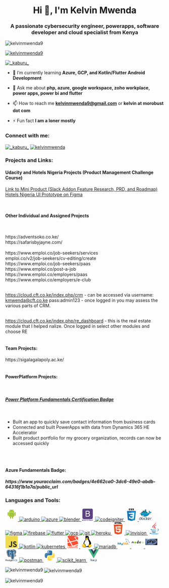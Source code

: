 <h1 align="center">Hi 👋, I'm Kelvin Mwenda</h1>
<h3 align="center">A passionate cybersecurity engineer, powerapps, software developer and cloud specialist from Kenya</h3>

<p align="left"> <img src="https://komarev.com/ghpvc/?username=kelvinmwenda9&label=Profile%20views&color=0e75b6&style=flat" alt="kelvinmwenda9" /> </p>

<p align="left"> <a href="https://github.com/ryo-ma/github-profile-trophy"><img src="https://github-profile-trophy.vercel.app/?username=kelvinmwenda9" alt="kelvinmwenda9" /></a> </p>

<p align="left"> <a href="https://twitter.com/_kaburu_" target="blank"><img src="https://img.shields.io/twitter/follow/_kaburu_?logo=twitter&style=for-the-badge" alt="_kaburu_" /></a> </p>

- 🌱 I’m currently learning **Azure, GCP, and Kotlin/Flutter Android Development**

- 💬 Ask me about **php, azure, google workspace, zoho workplace, power apps, power bi and flutter**

- 📫 How to reach me **kelvinmwenda9@gmail.com** or **kelvin at morobust dot com**

- ⚡ Fun fact **I am a loner mostly**

<h3 align="left">Connect with me:</h3>
<p align="left">
<a href="https://twitter.com/_kaburu_" target="blank"><img align="center" src="https://cdn.jsdelivr.net/npm/simple-icons@3.0.1/icons/twitter.svg" alt="_kaburu_" height="30" width="40" /></a>
<a href="https://linkedin.com/in/kelvinmwenda" target="blank"><img align="center" src="https://cdn.jsdelivr.net/npm/simple-icons@3.0.1/icons/linkedin.svg" alt="kelvinmwenda" height="30" width="40" /></a>
</p>

<h3 align="left">Projects and Links:</h3>

<h4>Udacity and Hotels Nigeria Projects (Product Management Challenge Course)</h4>

<p>
  <a href="https://miro.com/app/board/o9J_lDiw6vE=/">Link to Mini Product (Slack Addon Feature Research, PRD, and Roadmap)</a>
  <br>
  <a href="https://www.figma.com/file/WS1huPFqAoHgAoJbsrfcDb/Modular?node-id=0%3A1">Hotels Nigeria UI Prototype on Figma</a>

</p>

<br>

<h4>Other Individual and Assigned Projects</h4>
<br>

<p align="left">
https://adventsoko.co.ke/ <br>
https://safarisbyjayne.com/ <br><br>
https://www.emploi.co/job-seekers/services <br>
emploi.co/v2/job-seekers/cv-editing/create <br>
https://www.emploi.co/job-seekers/paas     <br>
https://www.emploi.co/post-a-job           <br>
https://www.emploi.co/employers/paas       <br>
https://www.emploi.co/employers/e-club     <br><br>

https://cloud.cft.co.ke/index.php/crm - can be accessed via username: kmwenda@cft.co.ke pass:admin123 - once logged in you
may assess the various parts of CRM. <br><br>

https://cloud.cft.co.ke/index.php/re_dashboard - this is the real estate module that I helped nalize. Once logged in select other
modules and choose RE <br><br>


<h4 align="left">Team Projects:</h4>
https://sigalagalapoly.ac.ke/ <br><br>

<h4 align="left">PowerPlatform Projects:</h4><br>
<h5><a href="https://www.credly.com/badges/1166abbf-ca1f-4660-85c4-53b02bce8bb8/public_url">Power Platform Fundamentals Certification Badge</a></h5><br>
<ul>
  <li>Built an app to quickly save contact information from business cards</li>
  <li>Connected and built PowerApps with data from Dynamics 365 HE Accelerator</li>
  <li>Built product portfolio for my grocery organization, records can now be accessed quickly</li>
</ul>
<br><br>

<h4>Azure Fundamentals Badge:</h4>
<h5>https://www.youracclaim.com/badges/4e662ca0-3dc6-49e0-abdb-64316f1b1a7a/public_url</h5>

</p>



<h3 align="left">Languages and Tools:</h3>
<p align="left"> <a href="https://developer.android.com" target="_blank"> <img src="https://raw.githubusercontent.com/devicons/devicon/master/icons/android/android-original-wordmark.svg" alt="android" width="40" height="40"/> </a> <a href="https://www.arduino.cc/" target="_blank"> <img src="https://cdn.worldvectorlogo.com/logos/arduino-1.svg" alt="arduino" width="40" height="40"/> </a> <a href="https://azure.microsoft.com/en-in/" target="_blank"> <img src="https://www.vectorlogo.zone/logos/microsoft_azure/microsoft_azure-icon.svg" alt="azure" width="40" height="40"/> </a> <a href="https://www.blender.org/" target="_blank"> <img src="https://download.blender.org/branding/community/blender_community_badge_white.svg" alt="blender" width="40" height="40"/> </a> <a href="https://getbootstrap.com" target="_blank"> <img src="https://raw.githubusercontent.com/devicons/devicon/master/icons/bootstrap/bootstrap-plain-wordmark.svg" alt="bootstrap" width="40" height="40"/> </a> <a href="https://codeigniter.com" target="_blank"> <img src="https://cdn.worldvectorlogo.com/logos/codeigniter.svg" alt="codeigniter" width="40" height="40"/> </a> <a href="https://www.w3schools.com/css/" target="_blank"> <img src="https://raw.githubusercontent.com/devicons/devicon/master/icons/css3/css3-original-wordmark.svg" alt="css3" width="40" height="40"/> </a> <a href="https://www.docker.com/" target="_blank"> <img src="https://raw.githubusercontent.com/devicons/devicon/master/icons/docker/docker-original-wordmark.svg" alt="docker" width="40" height="40"/> </a> <a href="https://www.figma.com/" target="_blank"> <img src="https://www.vectorlogo.zone/logos/figma/figma-icon.svg" alt="figma" width="40" height="40"/> </a> <a href="https://firebase.google.com/" target="_blank"> <img src="https://www.vectorlogo.zone/logos/firebase/firebase-icon.svg" alt="firebase" width="40" height="40"/> </a> <a href="https://flutter.dev" target="_blank"> <img src="https://www.vectorlogo.zone/logos/flutterio/flutterio-icon.svg" alt="flutter" width="40" height="40"/> </a> <a href="https://cloud.google.com" target="_blank"> <img src="https://www.vectorlogo.zone/logos/google_cloud/google_cloud-icon.svg" alt="gcp" width="40" height="40"/> </a> <a href="https://git-scm.com/" target="_blank"> <img src="https://www.vectorlogo.zone/logos/git-scm/git-scm-icon.svg" alt="git" width="40" height="40"/> </a> <a href="https://heroku.com" target="_blank"> <img src="https://www.vectorlogo.zone/logos/heroku/heroku-icon.svg" alt="heroku" width="40" height="40"/> </a> <a href="https://www.w3.org/html/" target="_blank"> <img src="https://raw.githubusercontent.com/devicons/devicon/master/icons/html5/html5-original-wordmark.svg" alt="html5" width="40" height="40"/> </a> <a href="https://www.invisionapp.com/" target="_blank"> <img src="https://www.vectorlogo.zone/logos/invisionapp/invisionapp-icon.svg" alt="invision" width="40" height="40"/> </a> <a href="https://www.java.com" target="_blank"> <img src="https://raw.githubusercontent.com/devicons/devicon/master/icons/java/java-original.svg" alt="java" width="40" height="40"/> </a> <a href="https://developer.mozilla.org/en-US/docs/Web/JavaScript" target="_blank"> <img src="https://raw.githubusercontent.com/devicons/devicon/master/icons/javascript/javascript-original.svg" alt="javascript" width="40" height="40"/> </a> <a href="https://kotlinlang.org" target="_blank"> <img src="https://www.vectorlogo.zone/logos/kotlinlang/kotlinlang-icon.svg" alt="kotlin" width="40" height="40"/> </a> <a href="https://kubernetes.io" target="_blank"> <img src="https://www.vectorlogo.zone/logos/kubernetes/kubernetes-icon.svg" alt="kubernetes" width="40" height="40"/> </a> <a href="https://laravel.com/" target="_blank"> <img src="https://raw.githubusercontent.com/devicons/devicon/master/icons/laravel/laravel-plain-wordmark.svg" alt="laravel" width="40" height="40"/> </a> <a href="https://www.linux.org/" target="_blank"> <img src="https://raw.githubusercontent.com/devicons/devicon/master/icons/linux/linux-original.svg" alt="linux" width="40" height="40"/> </a> <a href="https://mariadb.org/" target="_blank"> <img src="https://www.vectorlogo.zone/logos/mariadb/mariadb-icon.svg" alt="mariadb" width="40" height="40"/> </a> <a href="https://www.mysql.com/" target="_blank"> <img src="https://raw.githubusercontent.com/devicons/devicon/master/icons/mysql/mysql-original-wordmark.svg" alt="mysql" width="40" height="40"/> </a> <a href="https://nodejs.org" target="_blank"> <img src="https://raw.githubusercontent.com/devicons/devicon/master/icons/nodejs/nodejs-original-wordmark.svg" alt="nodejs" width="40" height="40"/> </a> <a href="https://www.php.net" target="_blank"> <img src="https://raw.githubusercontent.com/devicons/devicon/master/icons/php/php-original.svg" alt="php" width="40" height="40"/> </a> <a href="https://www.postgresql.org" target="_blank"> <img src="https://raw.githubusercontent.com/devicons/devicon/master/icons/postgresql/postgresql-original-wordmark.svg" alt="postgresql" width="40" height="40"/> </a> <a href="https://postman.com" target="_blank"> <img src="https://www.vectorlogo.zone/logos/getpostman/getpostman-icon.svg" alt="postman" width="40" height="40"/> </a> <a href="https://www.python.org" target="_blank"> <img src="https://raw.githubusercontent.com/devicons/devicon/master/icons/python/python-original.svg" alt="python" width="40" height="40"/> </a> <a href="https://scikit-learn.org/" target="_blank"> <img src="https://upload.wikimedia.org/wikipedia/commons/0/05/Scikit_learn_logo_small.svg" alt="scikit_learn" width="40" height="40"/> </a>  <a href="https://vuejs.org/" target="_blank"> <img src="https://raw.githubusercontent.com/devicons/devicon/master/icons/vuejs/vuejs-original-wordmark.svg" alt="vuejs" width="40" height="40"/> </a> </p>

<p><img align="left" src="https://github-readme-stats.vercel.app/api/top-langs?username=kelvinmwenda9&show_icons=true&locale=en&layout=compact" alt="kelvinmwenda9" /></p>

<p>&nbsp;<img align="center" src="https://github-readme-stats.vercel.app/api?username=kelvinmwenda9&show_icons=true&locale=en" alt="kelvinmwenda9" /></p>

<p><img align="center" src="https://github-readme-streak-stats.herokuapp.com/?user=kelvinmwenda9&" alt="kelvinmwenda9" /></p>
